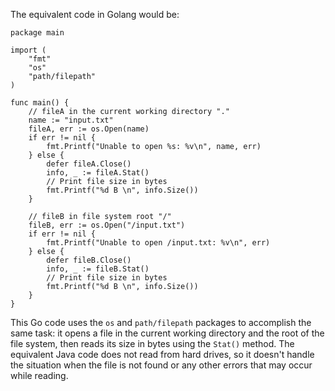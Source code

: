 The equivalent code in Golang would be:

```golang
package main

import (
	"fmt"
	"os"
	"path/filepath"
)

func main() {
	// fileA in the current working directory "."
	name := "input.txt"
	fileA, err := os.Open(name)
	if err != nil {
		fmt.Printf("Unable to open %s: %v\n", name, err)
	} else {
		defer fileA.Close()
		info, _ := fileA.Stat()
		// Print file size in bytes
		fmt.Printf("%d B \n", info.Size())
	}

	// fileB in file system root "/"
	fileB, err := os.Open("/input.txt")
	if err != nil {
		fmt.Printf("Unable to open /input.txt: %v\n", err)
	} else {
		defer fileB.Close()
		info, _ := fileB.Stat()
		// Print file size in bytes
		fmt.Printf("%d B \n", info.Size())
	}
}
```
This Go code uses the `os` and `path/filepath` packages to accomplish the same task: it opens a file in the current working directory and the root of the file system, then reads its size in bytes using the `Stat()` method. The equivalent Java code does not read from hard drives, so it doesn't handle the situation when the file is not found or any other errors that may occur while reading.
